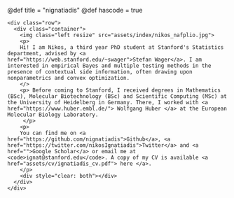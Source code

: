@def title = "nignatiadis"
@def hascode = true
<!-- by default hasmath=true, hascode=false, you can change this in config
by setting hasmath = false for instance and just setting it to true where
appropriate -->

~~~
<div class="row">
  <div class="container">
    <img class="left resize" src="assets/index/nikos_nafplio.jpg">
    <p>
    Hi! I am Nikos, a third year PhD student at Stanford's Statistics department, advised by <a href="https://web.stanford.edu/~swager">Stefan Wager</a>. I am interested in empirical Bayes and multiple testing methods in the presence of contextual side information, often drawing upon nonparametrics and convex optimization.
    </>
    <p> Before coming to Stanford, I received degrees in Mathematics (BSc), Molecular Biotechnology (BSc) and Scientific Computing (MSc) at the University of Heidelberg in Germany. There, I worked with <a href="https://www.huber.embl.de/"> Wolfgang Huber </a> at the European Molecular Biology Laboratory.
     </p>
    <p>
    You can find me on <a href="https://github.com/nignatiadis">Github</a>, <a href="https://twitter.com/nikosIgnatiadis">Twitter</a> and <a href="">Google Scholar</a> or email me at <code>ignat@stanford.edu</code>. A copy of my CV is available <a href="assets/cv/ignatiadis_cv.pdf"> here </a>.
    </p>
    <div style="clear: both"></div>      
  </div>
</div>
~~~
